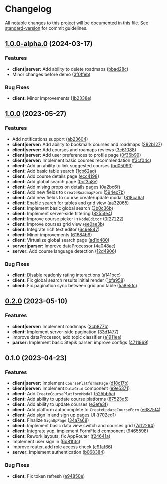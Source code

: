 # Changelog

All notable changes to this project will be documented in this file. See [standard-version](https://github.com/conventional-changelog/standard-version) for commit guidelines.

## [1.0.0-alpha.0](https://github.com/FloydanTheBeast/diploma/compare/v1.0.0...v1.0.0-alpha.0) (2024-03-17)


### Features

* **client|server:** Add ability to delete roadmaps ([bbad28c](https://github.com/FloydanTheBeast/diploma/commit/bbad28cdea534d8785ad5f1e0dae70414e7267d7))
* Minor changes before demo ([3f0ffeb](https://github.com/FloydanTheBeast/diploma/commit/3f0ffeb067f070d8a91ba7ae87d6c99c666f0c64))


### Bug Fixes

* **client:** Minor improvements ([1b2338e](https://github.com/FloydanTheBeast/diploma/commit/1b2338e049208f8732a5e3ab2671fc2a0aba201b))

## [1.0.0](https://github.com/FloydanTheBeast/diploma/compare/v0.2.0...v1.0.0) (2023-05-27)


### Features

* Add notifications support ([ab23604](https://github.com/FloydanTheBeast/diploma/commit/ab236048745f5e3aed049ae1693c1ab444e9295e))
* **client|server:** Add ability to bookmark courses and roadmaps ([282b127](https://github.com/FloydanTheBeast/diploma/commit/282b127468825e26799df18b472e631d45b07ed9))
* **client|server:** Add courses and roamaps reviews ([3c61088](https://github.com/FloydanTheBeast/diploma/commit/3c61088b32b8752d6754e2592eb9c0b800e625aa))
* **client|server:** Add user preferences to profile page ([0f36b99](https://github.com/FloydanTheBeast/diploma/commit/0f36b994101ba9dcf4db3d5035955ab3342fc1f4))
* **client|server:** Implement basic courses recommendation ([f3cf04c](https://github.com/FloydanTheBeast/diploma/commit/f3cf04c16ee174f81376a0512f33fdc69be22dd5))
* **client:** Add an ability to link suggested courses ([bd05093](https://github.com/FloydanTheBeast/diploma/commit/bd05093580c71fac86a5b1b0632af230b0b4c6d1))
* **client:** Add basic table search ([1cb62ad](https://github.com/FloydanTheBeast/diploma/commit/1cb62ada0c05001788784c96c99df185546d1c17))
* **client:** Add course details page ([ecc4198](https://github.com/FloydanTheBeast/diploma/commit/ecc4198dea22de5a8133799977f1ac31a4b75347))
* **client:** Add global search page ([0cf3a8e](https://github.com/FloydanTheBeast/diploma/commit/0cf3a8e0acff4fd04732c2ff47237da3a23da23f))
* **client:** Add mising props on details pages ([0a2bc6f](https://github.com/FloydanTheBeast/diploma/commit/0a2bc6fd422c59ce0484296c11f4ff802a7916a9))
* **client:** Add new fields to `CreateRoadmapForm` ([594ec7b](https://github.com/FloydanTheBeast/diploma/commit/594ec7b3c34b36cc2860db3a7c9623d729ca84fc))
* **client:** Add new fields to course create/update modal ([818ca6a](https://github.com/FloydanTheBeast/diploma/commit/818ca6a039db5e6bf9834785bd9d282b4b82c31e))
* **client:** Enable search for tables and grid view ([aa32065](https://github.com/FloydanTheBeast/diploma/commit/aa32065f2cbb32da9a55037d1ed6b5e202923421))
* **client:** Implement basic global search ([3b0c36b](https://github.com/FloydanTheBeast/diploma/commit/3b0c36b6a6f198cc842694e25124e7900122d50e))
* **client:** Implement server-side filtering ([8255fe4](https://github.com/FloydanTheBeast/diploma/commit/8255fe4d8fd4fe61d7646f28b7100b40a3deffe1))
* **client:** Improve course picker in `NodeEditor` ([0f27222](https://github.com/FloydanTheBeast/diploma/commit/0f2722273402022ede90fbf274691de81318660c))
* **client:** Improve courses grid view ([ee0ae3b](https://github.com/FloydanTheBeast/diploma/commit/ee0ae3bb55cdeee868ca818c5a1ec65ab613d9fb))
* **client:** Integrate rich text editor ([6c6e847](https://github.com/FloydanTheBeast/diploma/commit/6c6e847e191bd6f7e719ff2a6571bd48491bf6c5))
* **client:** Minor improvements ([61684b9](https://github.com/FloydanTheBeast/diploma/commit/61684b9220a902be461f45e1ba262d4c22572e4e))
* **client:** Virtualize global search page ([ad1d480](https://github.com/FloydanTheBeast/diploma/commit/ad1d480a2dccafaa60f0d44fc5ec580bea2944cf))
* **server|parser:** Improve dataProcessor ([4a048ac](https://github.com/FloydanTheBeast/diploma/commit/4a048acbe7d3c77996ce6a052838172e976b1573))
* **server:** Add course language detection ([12d4906](https://github.com/FloydanTheBeast/diploma/commit/12d4906d6dc552d85d9a69c5a3f87d31673860cb))


### Bug Fixes

* **client:** Disable readonly rating interactions ([a141bcc](https://github.com/FloydanTheBeast/diploma/commit/a141bcc779edd61545eb1dd831ee1cb1203edc21))
* **client:** Fix global search results initial render ([1bfa958](https://github.com/FloydanTheBeast/diploma/commit/1bfa9583e3d0ddb35872c94e38db48f3bb82d9bd))
* **client:** Fix pagination sync between grid and table ([5a8e5fc](https://github.com/FloydanTheBeast/diploma/commit/5a8e5fc6ed2a9da0dbdf19961eddda768a49dc3a))

## [0.2.0](https://github.com/FloydanTheBeast/diploma/compare/v0.1.0...v0.2.0) (2023-05-10)


### Features

* **client|server:** Implement roadmaps ([3cb877b](https://github.com/FloydanTheBeast/diploma/commit/3cb877b3c9179324114701b01f385523463a2b90))
* **client:** Implement server-side pagination ([33d1477](https://github.com/FloydanTheBeast/diploma/commit/33d1477cfee8237ea5692b1dc4ea1f2bdd6a795d))
* Improve dataProcessor, add topic classifier ([a1911ea](https://github.com/FloydanTheBeast/diploma/commit/a1911ea436bd90c6d46042b853650aa50b23dc65))
* **parser:** Implement basic Stepik parser, improve configs ([4711969](https://github.com/FloydanTheBeast/diploma/commit/4711969cd179cf97ba3b06ea3556f617bfd554a3))

## 0.1.0 (2023-04-23)

### Features

- **client|server:** Implement `CoursePlatformsPage` ([d18c17b](https://github.com/FloydanTheBeast/diploma/commit/d18c17b2cd02d14189f92c74aabc1bfd1446d616))
- **client|server:** Implement `DataGrid` component ([e9e5371](https://github.com/FloydanTheBeast/diploma/commit/e9e5371c2b0ec20f4981dd25a90771e34c089d31))
- **client:** Add `CreateCoursePlatformModal` ([525bb5a](https://github.com/FloydanTheBeast/diploma/commit/525bb5ab6e89bc2358df216ff2c768a9eaa0f66b))
- **client:** Add ability to update course platforms ([87523d5](https://github.com/FloydanTheBeast/diploma/commit/87523d5c114ff79dfe534ee57dd03de8283751ad))
- **client:** Add ability to update courses ([e3efe3f](https://github.com/FloydanTheBeast/diploma/commit/e3efe3fcf30ad654121015eb49167a961738ac9a))
- **client:** Add platform autocomplete to `CreateUpdateCourseForm` ([e6875f4](https://github.com/FloydanTheBeast/diploma/commit/e6875f466372b1b7c8e38887e897806d1f6410b0))
- **client:** Add sign in and sign up pages UI ([f702ed1](https://github.com/FloydanTheBeast/diploma/commit/f702ed11eb07032bcc34327d3635ab84c86860f6))
- **client:** Finalize `SignUpPage` ([34a7a68](https://github.com/FloydanTheBeast/diploma/commit/34a7a68d292297e27d0ffc8f1b5fdcafb39e485a))
- **client:** Implement basic data view switch and courses grid ([7d12264](https://github.com/FloydanTheBeast/diploma/commit/7d122641d7b02ef56cc9192dfcbd299f302c8547))
- **client:** Integrate yup, implement FormField component ([9465598](https://github.com/FloydanTheBeast/diploma/commit/94655989670184ecfbdf4b523c0362f66e9e5aa4))
- **client:** Rework layouts, fix AppRouter ([f24641a](https://github.com/FloydanTheBeast/diploma/commit/f24641aabc4983fc809cd759574b8642ccb4bab7))
- Implement user sign in ([6d81f3c](https://github.com/FloydanTheBeast/diploma/commit/6d81f3cca60dfbaaa9668139488f6aa9de5f7354))
- Improve router, add role access check ([c91af66](https://github.com/FloydanTheBeast/diploma/commit/c91af663f2fc525652693ad9057cc56e8874e595))
- **server:** Implement authentication ([b068384](https://github.com/FloydanTheBeast/diploma/commit/b068384d5667d78343bb4380edac71ee24f76054))

### Bug Fixes

- **client:** Fix token refresh ([a94850e](https://github.com/FloydanTheBeast/diploma/commit/a94850edcd3306784727b7ba33b34e9195202c0a))
